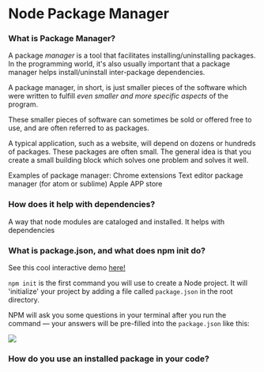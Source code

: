 # Node Package Manager 

### What is Package Manager?

A package _manager_ is a tool that facilitates installing/uninstalling packages. In the programming world, it's also usually important that a package manager helps install/uninstall inter-package dependencies.

A package manager, in short, is just smaller pieces of the software which were written to fulfill _even smaller and more specific aspects_ of the program.

These smaller pieces of software can sometimes be sold or offered free to use, and are often referred to as packages.

A typical application, such as a website, will depend on dozens or hundreds of packages. These packages are often small. The general idea is that you create a small building block which solves one problem and solves it well.

Examples of package manager:
Chrome extensions
Text editor package manager (for atom or sublime)
Apple APP store

### How does it help with dependencies?



A way that node modules are cataloged and installed. It helps with dependencies

### What is package.json, and what does npm init do?

See this cool interactive demo [here!](http://browsenpm.org/package.json)

`npm init` is the first command you will use to create a Node project. It will 'initialize' your project by adding a file called `package.json` in the root directory.

NPM will ask you some questions in your terminal after you run the command — your answers will be pre-filled into the `package.json` like this:

![](package.json-example.png)

### How do you use an installed package in your code?
